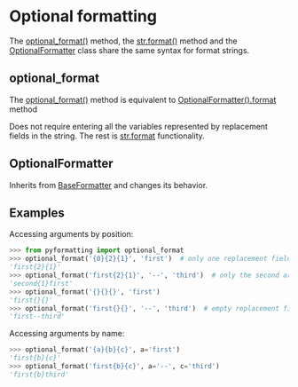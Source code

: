 # Optional formatting

The [optional_format()](#optional_format) method, the [str.format()](https://docs.python.org/3/library/stdtypes.html#str.format) method and the [OptionalFormatter](#optionalformatter) class share the same syntax for format strings.

## optional_format

The [optional_format()](#optional_format) method is equivalent to [OptionalFormatter().format](#optionalformatter) method

Does not require entering all the variables represented by replacement fields in the string.
The rest is [str.format](https://docs.python.org/3/library/stdtypes.html#str.format) functionality.

## OptionalFormatter

Inherits from [BaseFormatter](/base) and changes its behavior.  

## Examples

Accessing arguments by position:

```python
>>> from pyformatting import optional_format
>>> optional_format('{0}{2}{1}', 'first')  # only one replacement field will be formatted
'first{2}{1}'
>>> optional_format('first{2}{1}', '--', 'third')  # only the second argument will be used
'second{1}first'
>>> optional_format('{}{}{}', 'first')
'first{}{}'
>>> optional_format('first{}{}', '--', 'third')  # empty replacement fields will use all arguments
'first--third'
```

Accessing arguments by name:

```python
>>> optional_format('{a}{b}{c}', a='first')
'first{b}{c}'
>>> optional_format('first{b}{c}', a='--', c='third')
'first{b}third'
```
